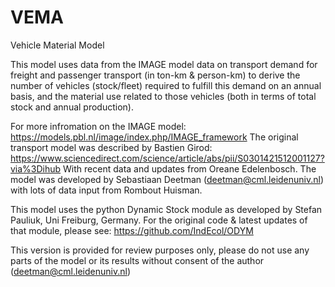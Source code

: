 # VEMA
Vehicle Material Model

This model uses data from the IMAGE model data on transport demand for freight and passenger transport (in ton-km & person-km) to derive the number of vehicles (stock/fleet) required to fulfill this demand on an annual basis, and the material use related to those vehicles (both in terms of total stock and annual production).

For more infromation on the IMAGE model: https://models.pbl.nl/image/index.php/IMAGE_framework
The original transport model was described by Bastien Girod: https://www.sciencedirect.com/science/article/abs/pii/S0301421512001127?via%3Dihub
With recent data and updates from Oreane Edelenbosch. The model was developed by Sebastiaan Deetman (deetman@cml.leidenuniv.nl) with lots of data input from Rombout Huisman.

This model uses the python Dynamic Stock module as developed by Stefan Pauliuk, Uni Freiburg, Germany. For the original code & latest updates of that module, please see: https://github.com/IndEcol/ODYM

This version is provided for review purposes only, please do not use any parts of the model or its results without consent of the author (deetman@cml.leidenuniv.nl)
